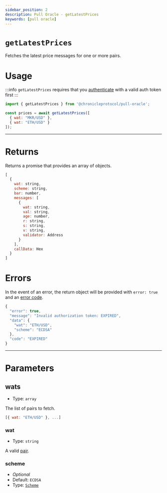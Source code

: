 ```yaml
---
sidebar_position: 2
description: Pull Oracle - getLatestPrices
keywords: [pull oracle]
---
```

# `getLatestPrices`

Fetches the latest price messages for one or more pairs.

# Usage

:::info
`getLatestPrices` requires that you [authenticate](./authenticate.md) with a valid auth token first
:::

```js
import { getLatestPrices } from '@chronicleprotocol/pull-oracle';

const prices = await getLatestPrices([
  { wat: "MKR/USD" },
  { wat: "ETH/USD" }
]);
```

---

# Returns

Returns a promise that provides an array of objects.

```js
[
  {
    wat: string,
    scheme: string,
    bar: number,
    messages: [
      {
        wat: string,
        val: string,
        age: number,
        r: string,
        s: string,
        v: string,
        validator: Address
      }
    ],
    callData: Hex
  }
]
```

# Errors

In the event of an error, the return object will be provided with `error: true` and an [error code](./Types.md#authtokencode).

```js
{
  "error": true,
  "message": "Invalid authorization token: EXPIRED",
  "data": {
    "wat": "ETH/USD",
    "scheme": "ECDSA"
  },
  "code": "EXPIRED"
}
```

---

# Parameters

## wats

- Type: `array`

The list of pairs to fetch.

```js
[{ wat: "ETH/USD" }, ...]
```

### wat
- Type: `string`

A valid [pair](./getPairs).

### scheme

- _Optional_
- Default: `ECDSA`
- Type: [`Scheme`](./Types.md#scheme)
